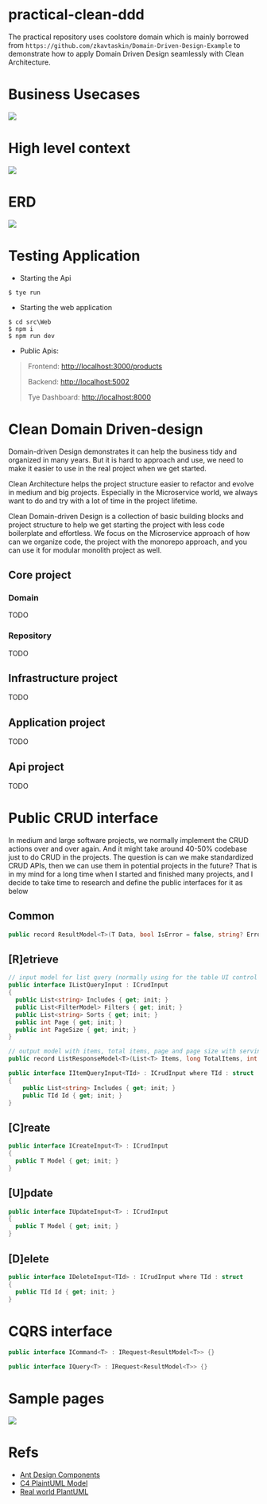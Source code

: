 # practical-clean-ddd

The practical repository uses coolstore domain which is mainly borrowed from `https://github.com/zkavtaskin/Domain-Driven-Design-Example` to demonstrate how to apply Domain Driven Design seamlessly with Clean Architecture.



# Business Usecases

![](assets/usecase_diagram.png)

# High level context

![](assets/context_diagram.png)

# ERD

![](assets/class_diagram.png)

# Testing Application

- Starting the Api

```
$ tye run
```

- Starting the web application

```
$ cd src\Web
$ npm i
$ npm run dev
```

- Public Apis:

> Frontend: [http://localhost:3000/products](http://localhost:3000/products)
> 
> Backend: [http://localhost:5002](http://localhost:5002)
> 
> Tye Dashboard: [http://localhost:8000](http://localhost:8000)

# Clean Domain Driven-design

Domain-driven Design demonstrates it can help the business tidy and organized in many years. But it is hard to approach and use, we need to make it easier to use in the real project when we get started. 

Clean Architecture helps the project structure easier to refactor and evolve in medium and big projects. Especially in the Microservice world, we always want to do and try with a lot of time in the project lifetime.

Clean Domain-driven Design is a collection of basic building blocks and project structure to help we get starting the project with less code boilerplate and effortless. We focus on the Microservice approach of how can we organize code, the project with the monorepo approach, and you can use it for modular monolith project as well.
## Core project
### Domain

TODO

### Repository

TODO

## Infrastructure project

TODO

## Application project

TODO

## Api project

TODO
# Public CRUD interface

In medium and large software projects, we normally implement the CRUD actions over and over again. And it might take around 40-50% codebase just to do CRUD in the projects. The question is can we make standardized CRUD APIs, then we can use them in potential projects in the future? That is in my mind for a long time when I started and finished many projects, and I decide to take time to research and define the public interfaces for it as below

## Common

```csharp
public record ResultModel<T>(T Data, bool IsError = false, string? ErrorMessage = default);
```

## [R]etrieve

```csharp
// input model for list query (normally using for the table UI control with paging, filtering and sorting)
public interface IListQueryInput : ICrudInput
{
  public List<string> Includes { get; init; }
  public List<FilterModel> Filters { get; init; }
  public List<string> Sorts { get; init; }
  public int Page { get; init; }
  public int PageSize { get; init; }
}
```

```csharp
// output model with items, total items, page and page size with serving for binding with the table UI control
public record ListResponseModel<T>(List<T> Items, long TotalItems, int Page, int PageSize);
```

```csharp
public interface IItemQueryInput<TId> : ICrudInput where TId : struct
{
    public List<string> Includes { get; init; }
    public TId Id { get; init; }
}
```

## [C]reate

```csharp
public interface ICreateInput<T> : ICrudInput
{
  public T Model { get; init; }
}
```

## [U]pdate

```csharp
public interface IUpdateInput<T> : ICrudInput
{
  public T Model { get; init; }
}
```

## [D]elete

```csharp
public interface IDeleteInput<TId> : ICrudInput where TId : struct
{
  public TId Id { get; init; }
}
```

# CQRS interface

```csharp
public interface ICommand<T> : IRequest<ResultModel<T>> {}
```

```csharp
public interface IQuery<T> : IRequest<ResultModel<T>> {}
```

# Sample pages

![](assets/products_screen.png)

# Refs
- [Ant Design Components](https://ant.design/components/overview)
- [C4 PlaintUML Model](https://github.com/plantuml-stdlib/C4-PlantUML/blob/master/samples/C4CoreDiagrams.md)
- [Real world PlantUML](https://real-world-plantuml.com)